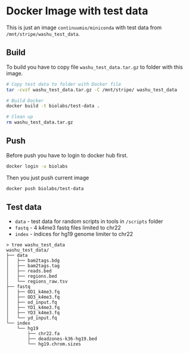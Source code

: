 Docker Image with test data
===========================

This is just an image `continuumio/miniconda` with test data from
`/mnt/stripe/washu_test_data`.

Build
-----
To build you have to copy file `washu_test_data.tar.gz` to folder with this image.

```bash
# Copy test data to folder with Docker file
tar -cvzf washu_test_data.tar.gz -C /mnt/stripe/ washu_test_data

# Build Docker
docker build -t biolabs/test-data .

# Clean up
rm washu_test_data.tar.gz
```

Push
----
Before push you have to login to docker hub first.
```bash
docker login -u biolabs
```

Then you just push current image 
```bash
docker push biolabs/test-data
```

Test data
---------

* `data` - test data for random scripts in tools in `/scripts` folder
* `fastq` - 4 k4me3 fastq files limited to chr22
* `index` - indices for hg19 genome limiter to chr22
```
> tree washu_test_data
washu_test_data/
├── data
│   ├── bam2tags.bdg
│   ├── bam2tags.tag
│   ├── reads.bed
│   ├── regions.bed
│   └── regions_raw.tsv
├── fastq
│   ├── OD1_k4me3.fq
│   ├── OD3_k4me3.fq
│   ├── od_input.fq
│   ├── YD1_k4me3.fq
│   ├── YD3_k4me3.fq
│   └── yd_input.fq
└── index
    └── hg19
        ├── chr22.fa
        ├── deadzones-k36-hg19.bed
        └── hg19.chrom.sizes
```